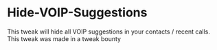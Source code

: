 # Hide-VOIP-Suggestions
This tweak will hide all VOIP suggestions in your contacts / recent calls. This tweak was made in a tweak bounty
